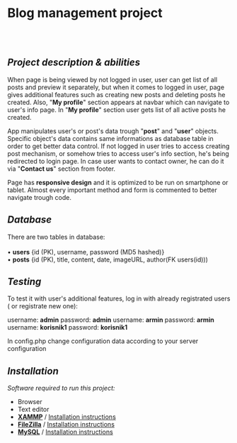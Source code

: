 # Blog management project

  <br />
  <br />
  
## *Project description & abilities*
 
When page is being viewed by not logged in user, user can get list of all posts and preview it separately, but when it comes to logged in user, 
page gives additional features such as creating new posts and deleting posts he created. 
Also, "**My profile**" section appears at navbar which can navigate to user's info page. In "**My profile**" section user gets list of all active posts he created.



App manipulates user's or post's data trough "**post**" and "**user**" objects. Specific object's data contains same informations as database table in order to get better data control.
If not logged in user tries to access creating post mechanism, or somehow tries to access user's info section, he's being redirected to login page.
In case user wants to contact owner, he can do it via "**Contact us**" section from footer.

Page has **responsive design** and it is optimized to be run on smartphone or tablet. Almost every important method and form is commented to better navigate trough code.

## *Database* 

There are two tables in database:<br /> <br />
• **users** {id (PK), username, password (MD5 hashed)} <br />
• **posts** {id (PK), title, content, date, imageURL, author(FK users(id)))

## *Testing*
To test it with user's additional features, log in with already registrated users ( or registrate new one):

username: **admin** password: **admin**
username: **armin** password: **armin**
username: **korisnik1** password: **korisnik1**

In config.php change configuration data according to your server configuration


## *Installation*

*Software required to run this project:*
-  Browser
-  Text editor
-	 **[XAMMP](https://www.apachefriends.org/download.html)**  / [Installation instructions](https://www.ionos.com/digitalguide/server/tools/xampp-tutorial-create-your-own-local-test-server/)
-	 **[FileZilla](https://filezilla-project.org/)**  / [Installation instructions](https://wiki.filezilla-project.org/Client_Installation) 
-	 **[MySQL](https://dev.mysql.com/downloads/)** / [Installation instructions](https://www.sitepoint.com/how-to-install-mysql/#:~:text=Step%201%3A%20download%20MySQL,a%20tool%20such%20as%20fsum.)  
